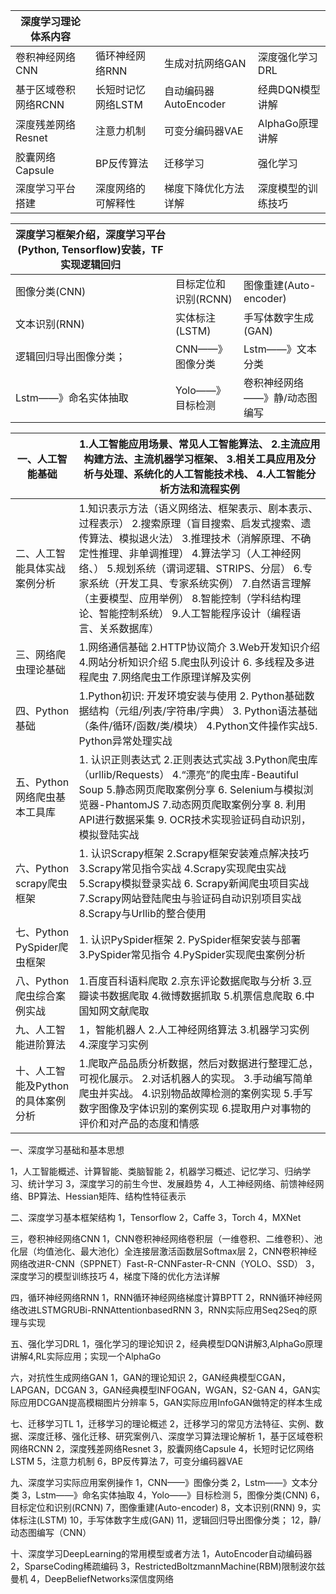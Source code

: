| 深度学习理论体系内容     |                            |                               |                             |
| ---------------------------- | -------------------------- | ----------------------------- | --------------------------- |
| 卷积神经网络CNN      | 循环神经网络RNN    | 生成对抗网络GAN       | 深度强化学习DRL     |
| 基于区域卷积网络RCNN | 长短时记忆网络LSTM | 自动编码器AutoEncoder | 经典DQN模型讲解 |
| 深度残差网络Resnet   | 注意力机制             | 可变分编码器VAE       | AlphaGo原理讲解     |
| 胶囊网络Capsule      | BP反传算法         | 迁移学习                  | 强化学习                |
| 深度学习平台搭建         | 深度网络的可解释性     | 梯度下降优化方法详解      | 深度模型的训练技巧      |





| 深度学习框架介绍，深度学习平台(Python, Tensorflow)安装，TF实现逻辑回归 |                              |                                           |
| ------------------------------------------------------------ | ---------------------------- | ----------------------------------------- |
| 图像分类(CNN)                                        | 目标定位和识别(RCNN) | 图像重建(Auto-encoder)            |
| 文本识别(RNN)                                        | 实体标注(LSTM)       | 手写体数字生成(GAN)               |
| 逻辑回归导出图像分类；                                   | CNN——》图像分类      | Lstm——》文本分类                  |
| Lstm——》命名实体抽取                                 | Yolo——》目标检测     | 卷积神经网络——》静/动态图编写 |





| 一、人工智能基础                           | 1.人工智能应用场景、常见人工智能算法、  2.主流应用构建方法、主流机器学习框架、  3.相关工具应用及分析与处理、系统化的人工智能技术栈、  4.人工智能分析方法和流程实例 |
| -------------------------------------------------- | ------------------------------------------------------------ |
| 二、人工智能具体实战案例分析               | 1.知识表示方法（语义网络法、框架表示、剧本表示、过程表示）  2.搜索原理（盲目搜索、启发式搜索、遗传算法、模拟退火法）  3.推理技术（消解原理、不确定性推理、非单调推理）  4.算法学习（人工神经网络、）  5.规划系统（谓词逻辑、STRIPS、分层）  6.专家系统（开发工具、专家系统实例）  7.自然语言理解（主要模型、应用举例）  8.智能控制（学科结构理论、智能控制系统）  9.人工智能程序设计（编程语言、关系数据库） |
| 三、网络爬虫理论基础                       | 1.网络通信基础     2.HTTP协议简介  3.Web开发知识介绍    4.网站分析知识介绍  5.爬虫队列设计     6. 多线程及多进程爬虫  7.网络爬虫工作原理详解及实例 |
| 四、Python基础                         | 1.Python初识: 开发环境安装与使用  2. Python基础数据结构（元组/列表/字符串/字典）   3. Python语法基础（条件/循环/函数/类/模块）  4.Python文件操作实战5. Python异常处理实战 |
| 五、Python网络爬虫基本工具库           | 1. 认识正则表达式    2.正则表达式实战  3.Python爬虫库（urllib/Requests）  4.“漂亮”的爬虫库-Beautiful Soup  5.静态网页爬取案例分享  6. Selenium与模拟浏览器-PhantomJS  7.动态网页爬取案例分享  8. 利用API进行数据采集  9. OCR技术实现验证码自动识别，模拟登陆实战 |
| 六、Python scrapy爬虫框架              | 1. 认识Scrapy框架   2.Scrapy框架安装难点解决技巧  3.Scrapy常见指令实战  4.Scrapy实现爬虫实战  5.Scrapy模拟登录实战  6. Scrapy新闻爬虫项目实战  7.Scrapy网站登陆爬虫与验证码自动识别项目实战  8.Scrapy与Urllib的整合使用 |
| 七、Python PySpider爬虫框架            | 1. 认识PySpider框架   2. PySpider框架安装与部署  3.PySpider常见指令    4.PySpider实现爬虫案例分析 |
| 八、Python爬虫综合案例实战             | 1.百度百科语料爬取    2.京东评论数据爬取与分析  3.豆瓣读书数据爬取    4.微博数据抓取  5.机票信息爬取      6.中国知网文献爬取 |
| 九、人工智能进阶算法                       | 1，智能机器人       2.人工神经网络算法   3.机器学习实例      4.深度学习实例 |
| 十、人工智能及Python的具体案例分析 | 1.爬取产品品质分析数据，然后对数据进行整理汇总，可视化展示。  2.对话机器人的实现。  3.手动编写简单爬虫并实战。  4.识别物品故障检测的案例实现  5.手写数字图像及字体识别的案例实现  6.提取用户对事物的评价和对产品的态度和情感 |
















一、深度学习基础和基本思想


1，人工智能概述、计算智能、类脑智能
2，机器学习概述、记忆学习、归纳学习、统计学习
3，深度学习的前生今世、发展趋势
4，人工神经网络、前馈神经网络、BP算法、Hessian矩阵、结构性特征表示

二、深度学习基本框架结构
1，Tensorflow
2，Caffe
3，Torch
4，MXNet

三，卷积神经网络CNN
1，CNN卷积神经网络卷积层（一维卷积、二维卷积）、池化层（均值池化、最大池化）全连接层激活函数层Softmax层
2，CNN卷积神经网络改进R-CNN（SPPNET）Fast-R-CNNFaster-R-CNN（YOLO、SSD）
3，深度学习的模型训练技巧
4，梯度下降的优化方法详解

四，循环神经网络RNN
1，RNN循环神经网络梯度计算BPTT
2，RNN循环神经网络改进LSTMGRUBi-RNNAttentionbasedRNN
3，RNN实际应用Seq2Seq的原理与实现

五、强化学习DRL
1，强化学习的理论知识
2，经典模型DQN讲解3,AlphaGo原理讲解4,RL实际应用；实现一个AlphaGo



六，对抗性生成网络GAN
1，GAN的理论知识
2，GAN经典模型CGAN，LAPGAN，DCGAN
3，GAN经典模型INFOGAN，WGAN，S2-GAN
4，GAN实际应用DCGAN提高模糊图片分辨率
5，GAN实际应用InfoGAN做特定的样本生成

七、迁移学习TL
1，迁移学习的理论概述
2，迁移学习的常见方法特征、实例、数据、深度迁移、强化迁移、研究案例八、深度学习算法理论解析
1，基于区域卷积网络RCNN
2，深度残差网络Resnet
3，胶囊网络Capsule
4，长短时记忆网络LSTM
5，注意力机制
6，BP反传算法
7，可变分编码器VAE

九、深度学习实际应用案例操作
1，CNN——》图像分类
2，Lstm——》文本分类
3，Lstm——》命名实体抽取
4，Yolo——》目标检测
5，图像分类(CNN)
6，目标定位和识别(RCNN)
7，图像重建(Auto-encoder)
8，文本识别(RNN)
9，实体标注(LSTM)
10，手写体数字生成(GAN)
11，逻辑回归导出图像分类；
12，静/动态图编写（CNN）

十、深度学习DeepLearning的常用模型或者方法
1，AutoEncoder自动编码器
2，SparseCoding稀疏编码
3，RestrictedBoltzmannMachine(RBM)限制波尔兹曼机
4，DeepBeliefNetworks深信度网络









































































































